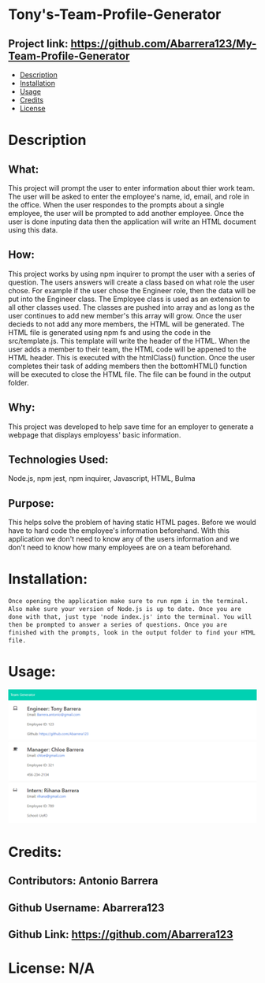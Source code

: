 
  # Tony's-Team-Profile-Generator
  ## Project link: https://github.com/Abarrera123/My-Team-Profile-Generator
  * [Description](#desription)
  * [Installation](#installation)
  * [Usage](#usage)
  * [Credits](#credits)
  * [License](#license)
  # Description 
  ## What:
   This project will prompt the user to enter information about thier work team. The user will be asked to enter the employee's name, id, email, and role in the office. When the user respondes to the prompts about a single employee, the user will be prompted to add another employee. Once the user is done inputing data then the application will write an HTML document using this data.
  ## How: 
  This project works by using npm inquirer to prompt the user with a series of question. The users answers will create a class based on what role the user chose. For example if the user chose the Engineer role, then the data will be put into the Engineer class. The Employee class is used as an extension to all other classes used. The classes are pushed into array and as long as the user continues to add new member's this array will grow. Once the user decieds to not add any more members, the  HTML will be generated. The HTML file is generated using npm fs and using the code in the src/template.js. This template will write the header of the HTML. When the user adds a member to their team, the HTML code will be appened to the HTML header. This is executed with the htmlClass() function. Once the user completes their task of adding members then the bottomHTML() function will be executed to close the HTML file. The file can be found in the output folder.
  ## Why:
   This project was developed to help save time for an employer to generate a webpage that displays employess' basic information. 
  ## Technologies Used: 
  Node.js, npm jest, npm inquirer, Javascript, HTML, Bulma
  ## Purpose:
  This helps solve the problem of having static HTML pages. Before we would have to hard code the employee's information beforehand. With this application we don't need to know any of the users information and we don't need to know how many employees are on a team beforehand.
  # Installation:
    Once opening the application make sure to run npm i in the terminal. Also make sure your version of Node.js is up to date. Once you are done with that, just type 'node index.js' into the terminal. You will then be prompted to answer a series of questions. Once you are finished with the prompts, look in the output folder to find your HTML file. 
  # Usage:
 ![GitHub Logo](https://github.com/Abarrera123/My-Team-Profile-Generator/blob/main/example/profile-generatpr-html-screenshot.PNG)
  # Credits:
  ## Contributors: Antonio Barrera 
  ## Github Username: Abarrera123
  ## Github Link: https://github.com/Abarrera123
  # License: N/A
  